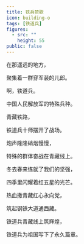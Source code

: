 ```yaml
---
title: 铁兵赞歌
icon: building-o
tags: [铁道兵]
figures:
  - src: ""
    height: 55
public: false
---
```


在那遥远的地方，

聚集着一群穿军装的儿郎。

啊，铁道兵。

中国人民解放军的特殊兵种。

青藏铁路，

铁道兵十师摆开了战场。

炮声隆隆硝烟慢慢，

特殊的群体奋战在青藏线上。

冬去春来练就了我们的坚强，

四季里闪耀着红五星的光芒。

热血撒青藏红心永向党，

筑起钢铁大道通西藏。

铁道兵青藏线上筑辉煌，

铁道兵为祖国写下了永久篇章。
